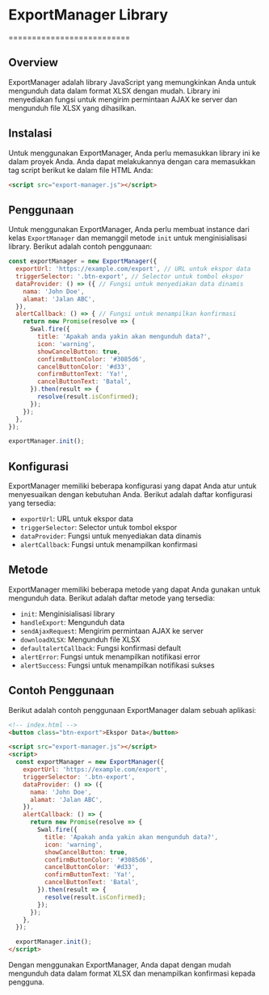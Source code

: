 # ExportManager Library
==========================

## Overview

ExportManager adalah library JavaScript yang memungkinkan Anda untuk mengunduh data dalam format XLSX dengan mudah. Library ini menyediakan fungsi untuk mengirim permintaan AJAX ke server dan mengunduh file XLSX yang dihasilkan.

## Instalasi

Untuk menggunakan ExportManager, Anda perlu memasukkan library ini ke dalam proyek Anda. Anda dapat melakukannya dengan cara memasukkan tag script berikut ke dalam file HTML Anda:

```html
<script src="export-manager.js"></script>
```

## Penggunaan

Untuk menggunakan ExportManager, Anda perlu membuat instance dari kelas `ExportManager` dan memanggil metode `init` untuk menginisialisasi library. Berikut adalah contoh penggunaan:

```javascript
const exportManager = new ExportManager({
  exportUrl: 'https://example.com/export', // URL untuk ekspor data
  triggerSelector: '.btn-export', // Selector untuk tombol ekspor
  dataProvider: () => ({ // Fungsi untuk menyediakan data dinamis
    nama: 'John Doe',
    alamat: 'Jalan ABC',
  }),
  alertCallback: () => { // Fungsi untuk menampilkan konfirmasi
    return new Promise(resolve => {
      Swal.fire({
        title: 'Apakah anda yakin akan mengunduh data?',
        icon: 'warning',
        showCancelButton: true,
        confirmButtonColor: '#3085d6',
        cancelButtonColor: '#d33',
        confirmButtonText: 'Ya!',
        cancelButtonText: 'Batal',
      }).then(result => {
        resolve(result.isConfirmed);
      });
    });
  },
});

exportManager.init();
```

## Konfigurasi

ExportManager memiliki beberapa konfigurasi yang dapat Anda atur untuk menyesuaikan dengan kebutuhan Anda. Berikut adalah daftar konfigurasi yang tersedia:

* `exportUrl`: URL untuk ekspor data
* `triggerSelector`: Selector untuk tombol ekspor
* `dataProvider`: Fungsi untuk menyediakan data dinamis
* `alertCallback`: Fungsi untuk menampilkan konfirmasi

## Metode

ExportManager memiliki beberapa metode yang dapat Anda gunakan untuk mengunduh data. Berikut adalah daftar metode yang tersedia:

* `init`: Menginisialisasi library
* `handleExport`: Mengunduh data
* `sendAjaxRequest`: Mengirim permintaan AJAX ke server
* `downloadXLSX`: Mengunduh file XLSX
* `defaultalertCallback`: Fungsi konfirmasi default
* `alertError`: Fungsi untuk menampilkan notifikasi error
* `alertSuccess`: Fungsi untuk menampilkan notifikasi sukses

## Contoh Penggunaan

Berikut adalah contoh penggunaan ExportManager dalam sebuah aplikasi:

```html
<!-- index.html -->
<button class="btn-export">Ekspor Data</button>

<script src="export-manager.js"></script>
<script>
  const exportManager = new ExportManager({
    exportUrl: 'https://example.com/export',
    triggerSelector: '.btn-export',
    dataProvider: () => ({
      nama: 'John Doe',
      alamat: 'Jalan ABC',
    }),
    alertCallback: () => {
      return new Promise(resolve => {
        Swal.fire({
          title: 'Apakah anda yakin akan mengunduh data?',
          icon: 'warning',
          showCancelButton: true,
          confirmButtonColor: '#3085d6',
          cancelButtonColor: '#d33',
          confirmButtonText: 'Ya!',
          cancelButtonText: 'Batal',
        }).then(result => {
          resolve(result.isConfirmed);
        });
      });
    },
  });

  exportManager.init();
</script>
```

Dengan menggunakan ExportManager, Anda dapat dengan mudah mengunduh data dalam format XLSX dan menampilkan konfirmasi kepada pengguna.
